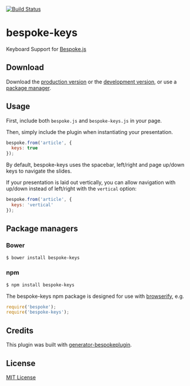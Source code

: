 [![Build Status](https://secure.travis-ci.org/markdalgleish/bespoke-keys.png?branch=master)](https://travis-ci.org/markdalgleish/bespoke-keys)

# bespoke-keys

Keyboard Support for [Bespoke.js](http://markdalgleish.com/projects/bespoke.js)

## Download

Download the [production version][min] or the [development version][max], or use a [package manager](#package-managers).

[min]: https://raw.github.com/markdalgleish/bespoke-keys/master/dist/bespoke-keys.min.js
[max]: https://raw.github.com/markdalgleish/bespoke-keys/master/dist/bespoke-keys.js

## Usage

First, include both `bespoke.js` and `bespoke-keys.js` in your page.

Then, simply include the plugin when instantiating your presentation.

```js
bespoke.from('article', {
  keys: true
});
```

By default, bespoke-keys uses the spacebar, left/right and page up/down keys to navigate the slides.

If your presentation is laid out vertically, you can allow navigation with up/down instead of left/right with the `vertical` option:

```js
bespoke.from('article', {
  keys: 'vertical'
});
```

## Package managers

### Bower

```bash
$ bower install bespoke-keys
```

### npm

```bash
$ npm install bespoke-keys
```

The bespoke-keys npm package is designed for use with [browserify](http://browserify.org/), e.g.

```js
require('bespoke');
require('bespoke-keys');
```

## Credits

This plugin was built with [generator-bespokeplugin](https://github.com/markdalgleish/generator-bespokeplugin).

## License

[MIT License](http://en.wikipedia.org/wiki/MIT_License)

